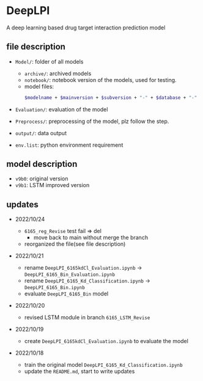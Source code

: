# DeepLPI
A deep learning based drug target interaction prediction model

## file description

+ `Model/`: folder of all models
    + `archive/`: archived models
    + `notebook/`: notebook version of the models, used for testing.
    + model files:
        ```sh
        $modelname + $mainversion + $subversion + "-" + $database + "-" + $mode
        ```

+ `Evaluation/`: evaluation of the model

+ `Preprocess/`: preprocessing of the model, plz follow the step.

+ `output/`: data output

+ `env.list`: python environment requirement

## model description

+ `v9b0`: original version
+ `v9b1`: LSTM improved version

## updates

+ 2022/10/24
    + `6165_reg_Revise` test fail => del
        + move back to main without merge the branch
    + reorganized the file(see file description)

+ 2022/10/21
    + rename `DeepLPI_6165kdCl_Evaluation.ipynb` -> `DeepLPI_6165_Bin_Evaluation.ipynb`
    + rename `DeepLPI_6165_Kd_Classification.ipynb` -> `DeepLPI_6165_Bin.ipynb`
    + evaluate `DeepLPI_6165_Bin` model

+ 2022/10/20
    + revised LSTM module in branch `6165_LSTM_Revise`

+ 2022/10/19
    + create `DeepLPI_6165kdCl_Evaluation.ipynb` to evaluate the model

+ 2022/10/18
    + train the original model `DeepLPI_6165_Kd_Classification.ipynb`
    + update the `README.md`, start to write updates